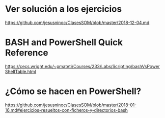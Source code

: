 # Ver solución a los ejercicios
https://github.com/jesusninoc/ClasesSOM/blob/master/2018-12-04.md

# BASH and PowerShell Quick Reference
https://cecs.wright.edu/~pmateti/Courses/233/Labs/Scripting/bashVsPowerShellTable.html

# ¿Cómo se hacen en PowerShell?
https://github.com/jesusninoc/ClasesSOM/blob/master/2018-01-16.md#ejercicios-resueltos-con-ficheros-y-directorios-bash
